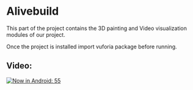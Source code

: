 # Alivebuild

This part of the project contains the 3D painting and Video visualization modules of our project.

Once the project is installed import vuforia package before running.

## Video:

[![Now in Android: 55](https://i.ytimg.com/vi/Hc79sDi3f0U/maxresdefault.jpg)](https://youtu.be/KIUNsJQ-k68)
